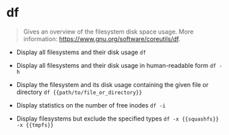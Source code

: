 # df
> Gives an overview of the filesystem disk space usage.
> More information: <https://www.gnu.org/software/coreutils/df>.

- Display all filesystems and their disk usage
`df`

- Display all filesystems and their disk usage in human-readable form
`df -h`

- Display the filesystem and its disk usage containing the given file or directory
`df {{path/to/file_or_directory}}`

- Display statistics on the number of free inodes
`df -i`

- Display filesystems but exclude the specified types
`df -x {{squashfs}} -x {{tmpfs}}`
